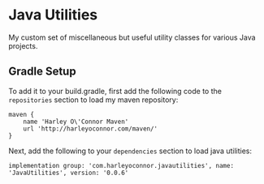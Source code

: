 # Java Utilities
My custom set of miscellaneous but useful utility classes for various Java projects.

## Gradle Setup
To add it to your build.gradle, first add the following code to the `repositories` section to load my maven repository:

```
maven {
    name 'Harley O\'Connor Maven'
    url 'http://harleyoconnor.com/maven/'
}
```

Next, add the following to your `dependencies` section to load java utilities:

```
implementation group: 'com.harleyoconnor.javautilities', name: 'JavaUtilities', version: '0.0.6'
```